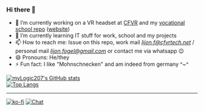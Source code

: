 ### Hi there 👋

<!--
**myLogic207/myLogic207** is a ✨ _special_ ✨ repository because its `README.md` (this file) appears on your GitHub profile.

Here are some ideas to get you started: -->

- 🔭 I’m currently working on a VR headset at [CFVR]() and my [vocational school repo](https://github.com/myLogic207/IF11C) ([website](https://myLogic207.github.io))
- 🌱 I’m currently learning IT stuff for work, school and my projects
- 📫 How to reach me: Issue on this repo, work mail [*lijon.f@cfvrtech.net*](mailto:lijon.fogel@gmail.com)  / personal mail [*lijon.fogel@gmail.com*](mailto:lijon.fogel@gmail.com) or contact me via whatsapp 😉
- 😄 Pronouns: He/they
- ⚡ Fun fact: I like "Mohnschnecken" and am indeed from germany ^~^

[![myLogic207's GitHub stats](https://github-readme-stats.vercel.app/api?username=myLogic207&show_icons=true&theme=github_dark)](https://github.com/myLogic207)\
[![Top Langs](https://github-readme-stats.vercel.app/api/top-langs/?username=myLogic207&theme=github_dark&langs_count=8)](https://github.com/myLogic207)

---

[![ko-fi](https://ko-fi.com/img/githubbutton_sm.svg)](https://ko-fi.com/myLogic207) [![Chat](https://img.shields.io/badge/Discord-7289DA?style=for-the-badge&logo=discord&logoColor=white)](https://discord.gg/9j9MraNx8v) 
